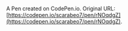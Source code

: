# 

A Pen created on CodePen.io. Original URL: [https://codepen.io/scarabeo7/pen/rNOqdgZ](https://codepen.io/scarabeo7/pen/rNOqdgZ).



